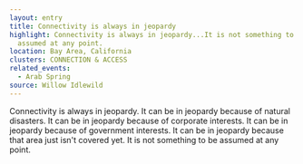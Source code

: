 ```yaml
---
layout: entry
title: Connectivity is always in jeopardy
highlight: Connectivity is always in jeopardy...It is not something to be
  assumed at any point.
location: Bay Area, California
clusters: CONNECTION & ACCESS
related_events:
  - Arab Spring
source: Willow Idlewild
---
```

Connectivity is always in jeopardy. It can be in jeopardy because of natural disasters. It can be in jeopardy because of corporate interests. It can be in jeopardy because of government interests. It can be in jeopardy because that area just isn't covered yet. It is not something to be assumed at any point.